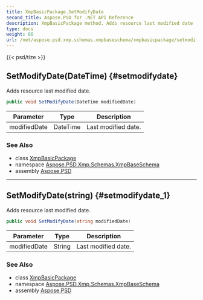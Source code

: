 ```yaml
---
title: XmpBasicPackage.SetModifyDate
second_title: Aspose.PSD for .NET API Reference
description: XmpBasicPackage method. Adds resource last modified date
type: docs
weight: 80
url: /net/aspose.psd.xmp.schemas.xmpbaseschema/xmpbasicpackage/setmodifydate/
---
```

{{< psd/tize >}}
## SetModifyDate(DateTime) {#setmodifydate}

Adds resource last modified date.

```csharp
public void SetModifyDate(DateTime modifiedDate)
```

| Parameter | Type | Description |
| --- | --- | --- |
| modifiedDate | DateTime | Last modified date. |

### See Also

* class [XmpBasicPackage](../)
* namespace [Aspose.PSD.Xmp.Schemas.XmpBaseSchema](../../../aspose.psd.xmp.schemas.xmpbaseschema/)
* assembly [Aspose.PSD](../../../)

---

## SetModifyDate(string) {#setmodifydate_1}

Adds resource last modified date.

```csharp
public void SetModifyDate(string modifiedDate)
```

| Parameter | Type | Description |
| --- | --- | --- |
| modifiedDate | String | Last modified date. |

### See Also

* class [XmpBasicPackage](../)
* namespace [Aspose.PSD.Xmp.Schemas.XmpBaseSchema](../../../aspose.psd.xmp.schemas.xmpbaseschema/)
* assembly [Aspose.PSD](../../../)


